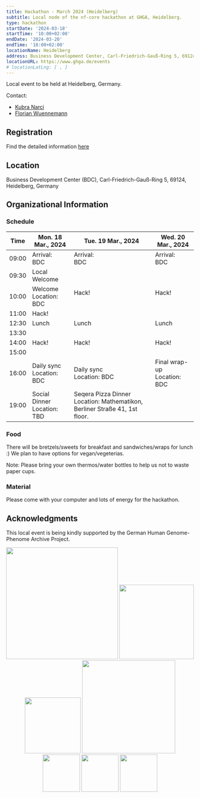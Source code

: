 ```yaml
---
title: Hackathon - March 2024 (Heidelberg)
subtitle: Local node of the nf-core hackathon at GHGA, Heidelberg.
type: hackathon
startDate: '2024-03-18'
startTime: '10:00+02:00'
endDate: '2024-03-20'
endTime: '18:00+02:00'
locationName: Heidelberg
address: Business Development Center, Carl-Friedrich-Gauß-Ring 5, 69124, Heidelberg, Germany
locationURL: https://www.ghga.de/events
# locationLatLng: [ , ]
---
```


Local event to be held at Heidelberg, Germany.

Contact:

- [<i class="fab fa-slack"></i> Kubra Narci](https://nfcore.slack.com/team/U03EY2LC5V3)
- [<i class="fab fa-slack"></i> Florian Wuennemann](https://nfcore.slack.com/team/UU10KMQ1F)

## Registration

Find the detailed information [here](https://nf-co.re/events/2024/hackathon-march-2024)

## Location

Business Development Center (BDC), Carl-Friedrich-Gauß-Ring 5, 69124, Heidelberg, Germany


## Organizational Information

### Schedule

<div class="table-responsive">
    <table class="table table-hover table-sm table-bordered">
        <thead>
            <tr>
                <th>Time</th>
                <th>Mon. 18 Mar., 2024</th>
                <th>Tue. 19 Mar., 2024</th>
                <th>Wed. 20 Mar., 2024</th>
            </tr>
            </thead>
            <tbody>
            <tr>
                <td data-timestamp="1679900400" data-timeformat="HH:mm z">09:00</td>
                <td background-color:navy; rowspan="1">Arrival:<br>BDC</td>
                <td background-color:navy; rowspan="1">Arrival:<br>BDC</td>
                <td background-color:navy; rowspan="1">Arrival:<br>BDC</td>
            </tr>
            <tr>
                <td data-timestamp="1679902200" data-timeformat="HH:mm z">09:30</td>
                <td background-color:navy; rowspan="1">Local Welcome</td>
                <td rowspan="3">Hack!</td>
                <td rowspan="3">Hack!</td>
            </tr>
            <tr>
                <td data-timestamp="1679904000" data-timeformat="HH:mm z">10:00</td>
                <td>Welcome<br>Location: BDC</td>
            </tr>
            <tr>
                <td data-timestamp="1679907600" data-timeformat="HH:mm z">11:00</td>
                <td rowspan="1">Hack!</td>
            </tr>
            <tr>
                <td data-timestamp="1679869800" data-timeformat="HH:mm z">12:30</td>
                <td background-color:navy; rowspan="1">Lunch</td>
                <td background-color:navy; rowspan="1">Lunch</td>
                <td background-color:navy; rowspan="1">Lunch</td>
            </tr>
            <tr>
                <td data-timestamp="1679916600" data-timeformat="HH:mm z">13:30</td>
                <td rowspan="3">Hack!</td>
                <td rowspan="3">Hack!</td>
                <td rowspan="3">Hack!</td>
            </tr>
            <tr>
                <td data-timestamp="1679918400" data-timeformat="HH:mm z">14:00</td>
            </tr>
            <tr>
                <td data-timestamp="1679922000" data-timeformat="HH:mm z">15:00</td>
            </tr>
            <tr>
                <td data-timestamp="1679925600"  data-timeformat="HH:mm z">16:00</td>
                <td>Daily sync<br>Location: BDC</td>
                <td>Daily sync<br>Location: BDC</td>
                <td>Final wrap-up<br>Location: BDC</td>
            </tr>
            <tr>
                <td data-timestamp="1679936400"  data-timeformat="HH:mm z">19:00</td>
                <td>Social Dinner<br>Location: TBD</td>
                <td>Seqera Pizza Dinner<br>Location: Mathematikon, Berliner Straße 41, 1st floor.</td>
                <td></td>
            </tr>
        </tbody>
    </table>
</div>

### Food

There will be bretzels/sweets for breakfast and sandwiches/wraps for lunch :) We plan to have options for vegan/vegeterias.

Note: Please bring your own thermos/water bottles to help us not to waste paper cups.

### Material

Please come with your computer and lots of energy for the hackathon.

## Acknowledgments

This local event is being kindly supported by the German Human Genome-Phenome Archive Project.

<div style="text-align: center;">
    <img src="https://www.ghga.de/fileadmin/user_upload/Bilder/Logo/GHGA_CMYK_Bright_Orange.svg" width=300>
    <img src="https://www.ghga.de/fileadmin/user_upload/Bilder/Logo/NCT-logo.png" width=200>
</div>

<div style="text-align: center;">
    <img src="https://www.ghga.de/fileadmin/user_upload/Bilder/Logo/Master-Logo.png" width=150>
    <img src="https://www.ghga.de/fileadmin/user_upload/Bilder/Logo/dktk-logo.png" width=250>
</div>

<div style="text-align: center;">
    <a href="https://genomic.social/@ghga"><img src="https://openmoji.org/data/color/svg/E05A.svg" width=100></a>
    <a href="https://www.linkedin.com/company/the-german-human-genome-phenome-archive/"><img src="https://openmoji.org/data/color/svg/E046.svg" width=100></a>
    <a href="https://bsky.app/profile/ghga.bsky.social"><img src="https://openmoji.org/data/color/svg/1F98B.svg" width=100></a>
</div>
